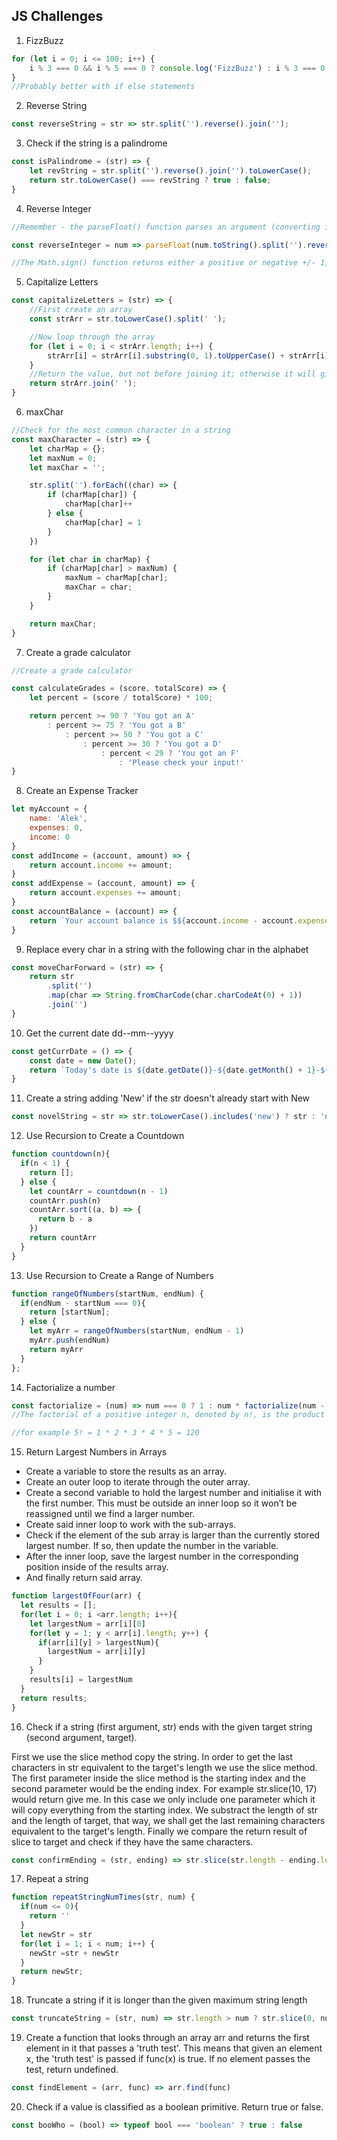 ## JS Challenges

1. FizzBuzz

```javascript
for (let i = 0; i <= 100; i++) {
    i % 3 === 0 && i % 5 === 0 ? console.log('FizzBuzz') : i % 3 === 0 ? console.log('Fizz') : i % 5 === 0 ? console.log('Buzz') : console.log(i);
}
//Probably better with if else statements
```

2. Reverse String

```javascript
const reverseString = str => str.split('').reverse().join('');
```

3. Check if the string is a palindrome

```javascript
const isPalindrome = (str) => {
    let revString = str.split('').reverse().join('').toLowerCase();
    return str.toLowerCase() === revString ? true : false;
}
```

4. Reverse Integer

```javascript
//Remember - the parseFloat() function parses an argument (converting it to a string first if needed) and returns a floating point number.

const reverseInteger = num => parseFloat(num.toString().split('').reverse().join('')) * Math.sign(num);

//The Math.sign() function returns either a positive or negative +/- 1, indicating the sign of a number passed into the argument. If the number passed into Math.sign() is 0, it will return a +/- 0. Note that if the number is positive, an explicit (+) will not be returned.

```

5. Capitalize Letters

```javascript
const capitalizeLetters = (str) => {
    //First create an array
    const strArr = str.toLowerCase().split(' ');

    //Now loop through the array
    for (let i = 0; i < strArr.length; i++) {
        strArr[i] = strArr[i].substring(0, 1).toUpperCase() + strArr[i].substring(1);
    }
    //Return the value, but not before joining it; otherwise it will give you an array
    return strArr.join(' ');
}
```

6. maxChar 

```javascript
//Check for the most common character in a string
const maxCharacter = (str) => {
    let charMap = {};
    let maxNum = 0;
    let maxChar = '';

    str.split('').forEach((char) => {
        if (charMap[char]) {
            charMap[char]++
        } else {
            charMap[char] = 1
        }
    })

    for (let char in charMap) {
        if (charMap[char] > maxNum) {
            maxNum = charMap[char];
            maxChar = char;
        }
    }

    return maxChar;
}
```

7. Create a grade calculator

```javascript
//Create a grade calculator

const calculateGrades = (score, totalScore) => {
    let percent = (score / totalScore) * 100;

    return percent >= 90 ? 'You got an A'
        : percent >= 75 ? 'You got a B'
            : percent >= 50 ? 'You got a C'
                : percent >= 30 ? 'You got a D'
                    : percent < 29 ? 'You got an F'
                        : 'Please check your input!'
}
```

8. Create an Expense Tracker
```javascript
let myAccount = {
    name: 'Alek',
    expenses: 0,
    income: 0
}
const addIncome = (account, amount) => {
    return account.income += amount;
}
const addExpense = (account, amount) => {
    return account.expenses += amount;
}
const accountBalance = (account) => {
    return `Your account balance is $${account.income - account.expenses}.`
}
```

9. Replace every char in a string with the following char in the alphabet

```javascript
const moveCharForward = (str) => {
    return str
        .split('')
        .map(char => String.fromCharCode(char.charCodeAt(0) + 1))
        .join('')
}
```

10. Get the current date dd--mm--yyyy

```javascript
const getCurrDate = () => {
    const date = new Date();
    return `Today's date is ${date.getDate()}-${date.getMonth() + 1}-${date.getFullYear()}`
}
```

11. Create a string adding 'New' if the str doesn't already start with New

```javascript
const novelString = str => str.toLowerCase().includes('new') ? str : 'new ' + str;
```


12. Use Recursion to Create a Countdown

```javascript
function countdown(n){
  if(n < 1) {
    return [];
  } else {
    let countArr = countdown(n - 1)
    countArr.push(n)
    countArr.sort((a, b) => {
      return b - a
    })
    return countArr
  }
}
```

13. Use Recursion to Create a Range of Numbers

```javascript
function rangeOfNumbers(startNum, endNum) {
  if(endNum - startNum === 0){
    return [startNum];
  } else {
    let myArr = rangeOfNumbers(startNum, endNum - 1)
    myArr.push(endNum)
    return myArr
  }
};
```
14. Factorialize a number

```javascript
const factorialize = (num) => num === 0 ? 1 : num * factorialize(num - 1);
//The factorial of a positive integer n, denoted by n!, is the product of all positive integers less than or equal to n

//for example 5! = 1 * 2 * 3 * 4 * 5 = 120
```

15. Return Largest Numbers in Arrays

* Create a variable to store the results as an array.
* Create an outer loop to iterate through the outer array.
* Create a second variable to hold the largest number and initialise it with the first number. This must be outside an inner loop so it won’t be reassigned until we find a larger number.
* Create said inner loop to work with the sub-arrays.
* Check if the element of the sub array is larger than the currently stored largest number. If so, then update the number in the variable.
* After the inner loop, save the largest number in the corresponding position inside of the results array.
* And finally return said array.

```javascript
function largestOfFour(arr) {
  let results = [];
  for(let i = 0; i <arr.length; i++){
    let largestNum = arr[i][0]
    for(let y = 1; y < arr[i].length; y++) {
      if(arr[i][y] > largestNum){
        largestNum = arr[i][y]
      }
    }
    results[i] = largestNum
  }
  return results;
}
```

16. Check if a string (first argument, str) ends with the given target string (second argument, target).

First we use the slice method copy the string.
In order to get the last characters in str equivalent to the target's length we use the slice method.
The first parameter inside the slice method is the starting index and the second parameter would be the ending index.
For example str.slice(10, 17) would return give me.
In this case we only include one parameter which it will copy everything from the starting index.
We substract the length of str and the length of target, that way, we shall get the last remaining characters equivalent to the target's length.
Finally we compare the return result of slice to target and check if they have the same characters.

```javascript
const confirmEnding = (str, ending) => str.slice(str.length - ending.length) === ending
```

17. Repeat a string

```javascript
function repeatStringNumTimes(str, num) {
  if(num <= 0){
    return ''
  }
  let newStr = str
  for(let i = 1; i < num; i++) {
    newStr =str + newStr
  }
  return newStr;
}
```

18. Truncate a string if it is longer than the given maximum string length

```javascript
const truncateString = (str, num) => str.length > num ? str.slice(0, num) + '...' : str;
```

19. Create a function that looks through an array arr and returns the first element in it that passes a 'truth test'. This means that given an element x, the 'truth test' is passed if func(x) is true. If no element passes the test, return undefined.

```javascript
const findElement = (arr, func) => arr.find(func)
```


20. Check if a value is classified as a boolean primitive. Return true or false.

```javascript
const booWho = (bool) => typeof bool === 'boolean' ? true : false
```
